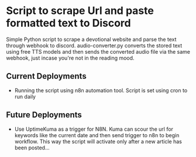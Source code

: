 # Script to scrape Url and paste formatted text to Discord

Simple Python script to scrape a devotional website and parse the text through webhook to discord. audio-converter.py converts the stored text using free TTS models and then sends the converted audio file via the same webhook, just incase you're not in the reading mood.


## Current Deployments
- Running the script using n8n automation tool. Script is set using cron to run daily

## Future Deployments

- Use UptimeKuma as a trigger for N8N. Kuma can scour the url for keywords like the current date and then send trigger to n8n to begin workflow. This way the script will activate only after a new article has been posted...